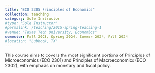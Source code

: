 ```yaml
---
title: "ECO 2305 Principles of Economics"
collection: teaching
category: Sole Instructor
#type: "Sole Instructor"
#permalink: /teaching/2015-spring-teaching-1
#venue: "Texas Tech University, Economics"
semester: Fall 2023, Spring 2024, Summer 2024, Fall 2024
#location: "Lubbock, TX"
---
```

This course aims to covers the most significant portions of Principles of Microeconomics (ECO 2301) and Principles of Macroeconomics (ECO 2302), with emphasis on monetary and fiscal policy.

